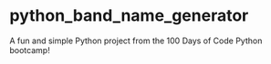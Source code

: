 # python_band_name_generator
A fun and simple Python project from the 100 Days of Code Python bootcamp! 
